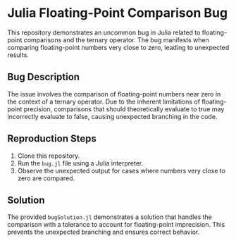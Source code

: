 # Julia Floating-Point Comparison Bug

This repository demonstrates an uncommon bug in Julia related to floating-point comparisons and the ternary operator. The bug manifests when comparing floating-point numbers very close to zero, leading to unexpected results.

## Bug Description
The issue involves the comparison of floating-point numbers near zero in the context of a ternary operator. Due to the inherent limitations of floating-point precision, comparisons that should theoretically evaluate to true may incorrectly evaluate to false, causing unexpected branching in the code.

## Reproduction Steps
1. Clone this repository.
2. Run the `bug.jl` file using a Julia interpreter.
3. Observe the unexpected output for cases where numbers very close to zero are compared.

## Solution
The provided `bugSolution.jl` demonstrates a solution that handles the comparison with a tolerance to account for floating-point imprecision. This prevents the unexpected branching and ensures correct behavior.
